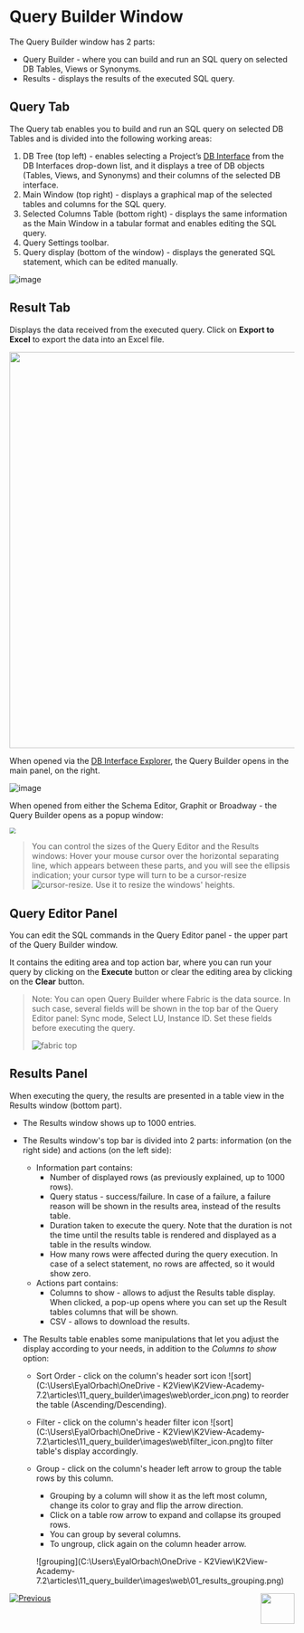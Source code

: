 # Query Builder Window


The Query Builder window has 2 parts: 

* Query Builder -  where you can build and run an SQL query on selected DB Tables, Views or Synonyms. 
* Results - displays the results of the executed SQL query. 

<studio>

## Query Tab

The Query tab enables you to build and run an SQL query on selected DB Tables and is divided into the following working areas:
1. DB Tree (top left) - enables selecting a Project’s [DB Interface](/articles/05_DB_interfaces/04_creating_a_new_database_interface.md) from the DB Interfaces drop-down list, and it displays a tree of DB objects (Tables, Views, and Synonyms) and their columns of the selected DB interface.
2. Main Window (top right) - displays a graphical map of the selected tables and columns for the SQL query. 
3. Selected Columns Table (bottom right) - displays the same information as the Main Window in a tabular format and enables editing the SQL query. 
4. Query Settings toolbar.
5. Query display (bottom of the window) - displays the generated SQL statement, which can be edited manually.

![image](images/12_2_3_query_builder_window.PNG)

## Result Tab
Displays the data received from the executed query. Click on **Export to Excel** to export the data into an Excel file.   

<img src="images/12_2_2%20Excel%20file..png" width="700pxl">

</studio>

<web>

When opened via the [DB Interface Explorer](/articles/04_fabric_studio/25_web_data_explorer.md), the Query Builder opens in the main panel, on the right.

![image](images/web/01_QB2.png)



When opened from either the Schema Editor, Graphit or Broadway - the Query Builder opens as a popup window:

<img src="../03_logical_units/images/web/01_QB_WEB_popup3.png" style="zoom:67%;">



> You can control the sizes of the Query Editor and the Results windows: Hover your mouse cursor over the horizontal separating line, which appears between these parts, and you will see the ellipsis indication; your cursor type will turn to be a cursor-resize ![cursor-resize](images/web/cursor-resize.png). Use it to resize the windows' heights.



## Query Editor Panel

You can edit the SQL commands in the Query Editor panel - the upper part of the Query Builder window.  

It contains the editing area and top action bar, where you can run your query by clicking on the **Execute** button or clear the editing area by clicking on the **Clear** button.

> Note: You can open Query Builder where Fabric is the data source. In such case, several fields will be shown in the top bar of the Query Editor panel: Sync mode, Select LU, Instance ID. Set these fields before executing the query.
>
> ![fabric top](images/web/01_fabric_interface_top_bar.png)





## Results Panel

When executing the query, the results are presented in a table view in the Results window (bottom part).

* The Results window shows up to 1000 entries.

* The Results window's top bar is divided into 2 parts: information (on the right side) and actions (on the left side):

  * Information part contains: 
    * Number of displayed rows (as previously explained, up to 1000 rows).
    * Query status - success/failure. In case of a failure, a failure reason will be shown in the results area, instead of the results table.
    * Duration taken to execute the query. Note that the duration is not the time until the results table is rendered and displayed as a table in the results window.
    * How many rows were affected during the query execution. In case of a select statement, no rows are affected, so it would show zero.
  * Actions part contains:
    * Columns to show - allows to adjust the Results table display. When clicked, a pop-up opens where you can set up the Result tables columns that will be shown.
    * CSV - allows to download the results.

* The Results table enables some manipulations that let you adjust the display according to your needs, in addition to the *Columns to show* option:

  * Sort Order - click on the column's header sort icon ![sort](C:\Users\EyalOrbach\OneDrive - K2View\K2View-Academy-7.2\articles\11_query_builder\images\web\order_icon.png) to reorder the table (Ascending/Descending).

  * Filter - click on the column's header filter icon ![sort](C:\Users\EyalOrbach\OneDrive - K2View\K2View-Academy-7.2\articles\11_query_builder\images\web\filter_icon.png)to filter table's display accordingly.

  * Group - click on the column's header left arrow to group the table rows by this column. 

    * Grouping by a column will show it as the left most column, change its color to gray and flip the arrow direction.
    * Click on a table row arrow to expand and collapse its grouped rows.
    * You can group by several columns.
    * To ungroup, click again on the column header arrow.

    ![grouping](C:\Users\EyalOrbach\OneDrive - K2View\K2View-Academy-7.2\articles\11_query_builder\images\web\01_results_grouping.png)



</web>



[![Previous](/articles/images/Previous.png)](/articles/11_query_builder/01_query_builder_overview.md)[<img align="right" width="60" height="54" src="/articles/images/Next.png">](/articles/11_query_builder/03_building_and_running_an_sql_query.md)
